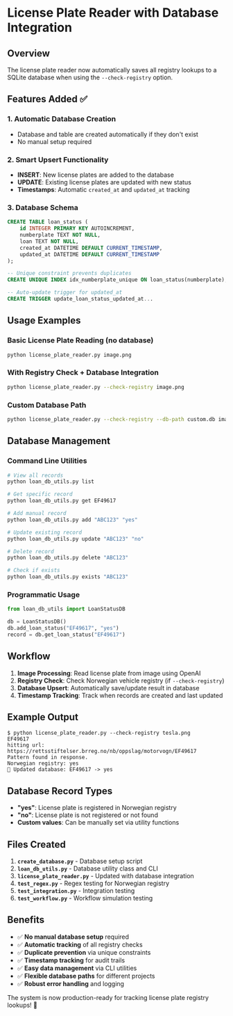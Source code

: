 # License Plate Reader with Database Integration

## Overview

The license plate reader now automatically saves all registry lookups to a SQLite database when using the `--check-registry` option.

## Features Added ✅

### 1. **Automatic Database Creation**

- Database and table are created automatically if they don't exist
- No manual setup required

### 2. **Smart Upsert Functionality**

- **INSERT**: New license plates are added to the database
- **UPDATE**: Existing license plates are updated with new status
- **Timestamps**: Automatic `created_at` and `updated_at` tracking

### 3. **Database Schema**

```sql
CREATE TABLE loan_status (
    id INTEGER PRIMARY KEY AUTOINCREMENT,
    numberplate TEXT NOT NULL,
    loan TEXT NOT NULL,
    created_at DATETIME DEFAULT CURRENT_TIMESTAMP,
    updated_at DATETIME DEFAULT CURRENT_TIMESTAMP
);

-- Unique constraint prevents duplicates
CREATE UNIQUE INDEX idx_numberplate_unique ON loan_status(numberplate);

-- Auto-update trigger for updated_at
CREATE TRIGGER update_loan_status_updated_at...
```

## Usage Examples

### Basic License Plate Reading (no database)

```bash
python license_plate_reader.py image.png
```

### With Registry Check + Database Integration

```bash
python license_plate_reader.py --check-registry image.png
```

### Custom Database Path

```bash
python license_plate_reader.py --check-registry --db-path custom.db image.png
```

## Database Management

### Command Line Utilities

```bash
# View all records
python loan_db_utils.py list

# Get specific record
python loan_db_utils.py get EF49617

# Add manual record
python loan_db_utils.py add "ABC123" "yes"

# Update existing record
python loan_db_utils.py update "ABC123" "no"

# Delete record
python loan_db_utils.py delete "ABC123"

# Check if exists
python loan_db_utils.py exists "ABC123"
```

### Programmatic Usage

```python
from loan_db_utils import LoanStatusDB

db = LoanStatusDB()
db.add_loan_status("EF49617", "yes")
record = db.get_loan_status("EF49617")
```

## Workflow

1. **Image Processing**: Read license plate from image using OpenAI
2. **Registry Check**: Check Norwegian vehicle registry (if `--check-registry`)
3. **Database Upsert**: Automatically save/update result in database
4. **Timestamp Tracking**: Track when records are created and last updated

## Example Output

```
$ python license_plate_reader.py --check-registry tesla.png
EF49617
hitting url: https://rettsstiftelser.brreg.no/nb/oppslag/motorvogn/EF49617
Pattern found in response.
Norwegian registry: yes
📝 Updated database: EF49617 -> yes
```

## Database Record Types

- **"yes"**: License plate is registered in Norwegian registry
- **"no"**: License plate is not registered or not found
- **Custom values**: Can be manually set via utility functions

## Files Created

1. **`create_database.py`** - Database setup script
2. **`loan_db_utils.py`** - Database utility class and CLI
3. **`license_plate_reader.py`** - Updated with database integration
4. **`test_regex.py`** - Regex testing for Norwegian registry
5. **`test_integration.py`** - Integration testing
6. **`test_workflow.py`** - Workflow simulation testing

## Benefits

- ✅ **No manual database setup** required
- ✅ **Automatic tracking** of all registry checks
- ✅ **Duplicate prevention** via unique constraints
- ✅ **Timestamp tracking** for audit trails
- ✅ **Easy data management** via CLI utilities
- ✅ **Flexible database paths** for different projects
- ✅ **Robust error handling** and logging

The system is now production-ready for tracking license plate registry lookups! 🚀

